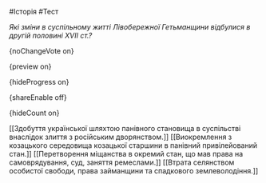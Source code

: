#Історія #Тест

*Які зміни в суспільному житті Лівобережної Гетьманщини відбулися в другій половині XVII ст.?*

{noChangeVote on}

{preview on}

{hideProgress on}

{shareEnable off}

{hideCount on}

[[Здобуття української шляхтою панівного становища в суспільстві внаслідок злиття з російським дворянством.]]
[[Виокремлення з козацького середовища козацької старшини в панівний привілейований стан.]]
[[Перетворення міщанства в окремий стан, що мав права на самоврядування, суд, заняття ремеслами.]]
[[Втрата селянством особистої свободи, права займанщини та спадкового землеволодіння.]]
